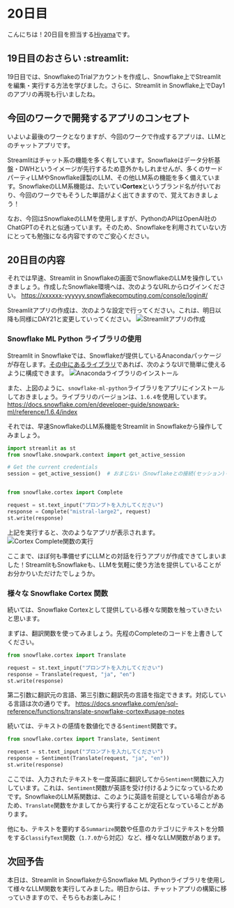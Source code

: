 # 20日目
こんにちは！20日目を担当する[Hiyama](https://x.com/toru_data)です。

## 19日目のおさらい :streamlit:
19日目では、SnowflakeのTrialアカウントを作成し、Snowflake上でStreamlitを編集・実行する方法を学びました。さらに、Streamlit in Snowflake上でDay1のアプリの再現も行いましたね。

## 今回のワークで開発するアプリのコンセプト
いよいよ最後のワークとなりますが、今回のワークで作成するアプリは、LLMとのチャットアプリです。

Streamlitはチャット系の機能を多く有しています。Snowflakeはデータ分析基盤・DWHというイメージが先行するため意外かもしれませんが、多くのサードパーティLLMやSnowflake謹製のLLM、その他LLM系の機能を多く備えています。SnowflakeのLLM系機能は、たいてい**Cortex**というブランド名が付いており、今回のワークでもそうした単語がよく出てきますので、覚えておきましょう！

なお、今回はSnowflakeのLLMを使用しますが、PythonのAPIはOpenAI社のChatGPTのそれと似通っています。そのため、Snowflakeを利用されていない方にとっても勉強になる内容ですのでご安心ください。

## 20日目の内容

それでは早速、Streamlit in Snowflakeの画面でSnowflakeのLLMを操作していきましょう。作成したSnowflake環境へは、次のようなURLからログインください。
https://xxxxxx-yyyyyy.snowflakecomputing.com/console/login#/

Streamlitアプリの作成は、次のような設定で行ってください。これは、明日以降も同様にDAY21と変更していってください。
![Streamlitアプリの作成](app/static/day20.png "Streamlitアプリの作成")

### Snowflake ML Python ライブラリの使用
Streamlit in Snowflakeでは、Snowflakeが提供しているAnacondaパッケージが存在します。[その中にあるライブラリ](https://repo.anaconda.com/pkgs/snowflake/)であれば、次のようなUIで簡単に使えるように構成できます。
![Anacondaライブラリのインストール](app/static/day20_2.png "Anacondaライブラリのインストール")

また、上図のように、`snowflake-ml-python`ライブラリをアプリにインストールしておきましょう。ライブラリのバージョンは、`1.6.4`を使用しています。
https://docs.snowflake.com/en/developer-guide/snowpark-ml/reference/1.6.4/index

それでは、早速SnowflakeのLLM系機能をStreamlit in Snowflakeから操作してみましょう。
```python
import streamlit as st
from snowflake.snowpark.context import get_active_session

# Get the current credentials
session = get_active_session()  # おまじない（Snowflakeとの接続(セッション)を取得します）


from snowflake.cortex import Complete

request = st.text_input("プロンプトを入力してください")
response = Complete("mistral-large2", request)
st.write(response)
```

上記を実行すると、次のようなアプリが表示されます。
![Cortex Complete関数の実行](app/static/day20_3.png "Cortex Complete関数の実行")

ここまで、ほぼ何も準備せずにLLMとの対話を行うアプリが作成できてしまいました！StreamlitもSnowflakeも、LLMを気軽に使う方法を提供していることがお分かりいただけたでしょうか。

### 様々な Snowflake Cortex 関数
続いては、Snowflake Cortexとして提供している様々な関数を触っていきたいと思います。

まずは、翻訳関数を使ってみましょう。先程のCompleteのコードを上書きしてください。
```python
from snowflake.cortex import Translate

request = st.text_input("プロンプトを入力してください")
response = Translate(request, "ja", "en")
st.write(response)
```

第二引数に翻訳元の言語、第三引数に翻訳先の言語を指定できます。対応している言語は次の通りです。
https://docs.snowflake.com/en/sql-reference/functions/translate-snowflake-cortex#usage-notes


続いては、テキストの感情を数値化できる`Sentiment`関数です。
```python
from snowflake.cortex import Translate, Sentiment

request = st.text_input("プロンプトを入力してください")
response = Sentiment(Translate(request, "ja", "en"))
st.write(response)
```

ここでは、入力されたテキストを一度英語に翻訳してから`Sentiment`関数に入力しています。これは、`Sentiment`関数が英語を受け付けるようになっているためです。SnowflakeのLLM系関数は、このように英語を前提としている場合があるため、`Translate`関数をかましてから実行することが定石となっていることがあります。


他にも、テキストを要約する`Summarize`関数や任意のカテゴリにテキストを分類をする`ClassifyText`関数（`1.7.0`から対応）など、様々なLLM関数があります。


## 次回予告
本日は、Streamlit in SnowflakeからSnowflake ML Pythonライブラリを使用して様々なLLM関数を実行してみました。明日からは、チャットアプリの構築に移っていきますので、そちらもお楽しみに！